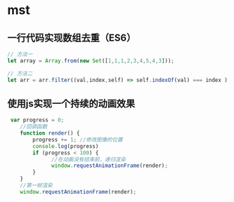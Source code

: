 # mst

## 一行代码实现数组去重（ES6）

```javascript
// 方法一
let array = Array.from(new Set([1,1,1,2,3,4,5,4,3]));

// 方法二
let arr = arr.filter((val,index,self) => self.indexOf(val) === index )

```

## 使用js实现一个持续的动画效果

```javascript
 var progress = 0;
    //回调函数
    function render() {
        progress += 1; //修改图像的位置
        console.log(progress)
        if (progress < 100) {
              //在动画没有结束前，递归渲染
              window.requestAnimationFrame(render);
        }
    }
    //第一帧渲染
    window.requestAnimationFrame(render);

```